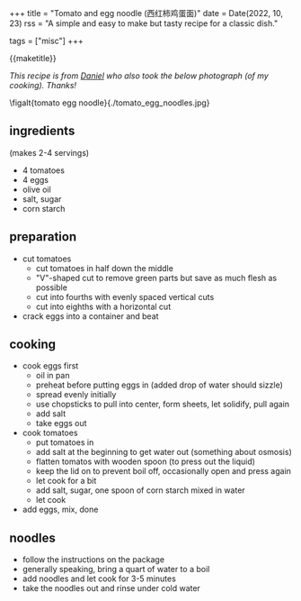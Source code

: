 +++
title = "Tomato and egg noodle (西红柿鸡蛋面)"
date = Date(2022, 10, 23)
rss = "A simple and easy to make but tasty recipe for a classic dish."

tags = ["misc"]
+++

{{maketitle}}

_This recipe is from [Daniel](https://blog.danielclu.com/)
who also took the below photograph (of my cooking). Thanks!_

\figalt{tomato egg noodle}{./tomato_egg_noodles.jpg}

## ingredients

(makes 2-4 servings)
- 4 tomatoes
- 4 eggs
- olive oil
- salt, sugar
- corn starch

## preparation

- cut tomatoes
  - cut tomatoes in half down the middle
  - "V"-shaped cut to remove green parts but save as much flesh as possible
  - cut into fourths with evenly spaced vertical cuts
  - cut into eighths with a horizontal cut
- crack eggs into a container and beat

## cooking

- cook eggs first
  - oil in pan
  - preheat before putting eggs in (added drop of water should sizzle)
  - spread evenly initially
  - use chopsticks to pull into center, form sheets, let solidify, pull again
  - add salt
  - take eggs out
- cook tomatoes
  - put tomatoes in
  - add salt at the beginning to get water out (something about osmosis)
  - flatten tomatos with wooden spoon (to press out the liquid)
  - keep the lid on to prevent boil off,
    occasionally open and press again
  - let cook for a bit
  - add salt, sugar, one spoon of corn starch mixed in water
  - let cook
- add eggs, mix, done


## noodles

- follow the instructions on the package
- generally speaking, bring a quart of water to a boil
- add noodles and let cook for 3-5 minutes
- take the noodles out and rinse under cold water

